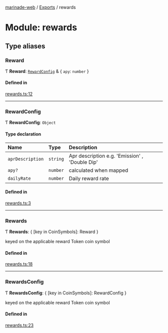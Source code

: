 [marinade-web](../README.md) / [Exports](../modules.md) / rewards

# Module: rewards

## Type aliases

### Reward

Ƭ **Reward**: [`RewardConfig`](rewards.md#rewardconfig) & { `apy`: `number`  }

#### Defined in

[rewards.ts:12](https://github.com/marinade-finance/marinade-web/blob/d10a23f/src/services/domain/rewards.ts#L12)

___

### RewardConfig

Ƭ **RewardConfig**: `Object`

#### Type declaration

| Name | Type | Description |
| :------ | :------ | :------ |
| `aprDescription` | `string` | Apr description e.g. 'Emission' , 'Double Dip' |
| `apy?` | `number` | calculated when mapped |
| `dailyRate` | `number` | Daily reward rate |

#### Defined in

[rewards.ts:3](https://github.com/marinade-finance/marinade-web/blob/d10a23f/src/services/domain/rewards.ts#L3)

___

### Rewards

Ƭ **Rewards**: { [key in CoinSymbols]: Reward }

keyed on the applicable reward Token coin symbol

#### Defined in

[rewards.ts:18](https://github.com/marinade-finance/marinade-web/blob/d10a23f/src/services/domain/rewards.ts#L18)

___

### RewardsConfig

Ƭ **RewardsConfig**: { [key in CoinSymbols]: RewardConfig }

keyed on the applicable reward Token coin symbol

#### Defined in

[rewards.ts:23](https://github.com/marinade-finance/marinade-web/blob/d10a23f/src/services/domain/rewards.ts#L23)
